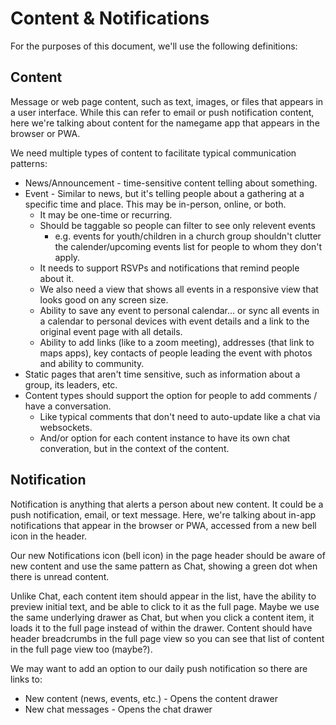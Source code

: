 # Content & Notifications

For the purposes of this document, we'll use the following definitions:

## Content

Message or web page content, such as text, images, or files that appears
in a user interface. While this can refer to email or push notification content,
here we're talking about content for the namegame app that appears in the
browser or PWA.

We need multiple types of content to facilitate typical communication patterns:

- News/Announcement - time-sensitive content telling about something.
- Event - Similar to news, but it's telling people about a gathering at a
  specific time and place. This may be in-person, online, or both.
  - It may be one-time or recurring.
  - Should be taggable so people can filter to see only relevent events
    - e.g. events for youth/children in a church group shouldn't clutter the
      calender/upcoming events list for people to whom they don't apply.
  - It needs to support RSVPs and notifications that remind people about it.
  - We also need a view that shows all events in a responsive view that looks
    good on any screen size.
  - Ability to save any event to personal calendar... or sync all events in a
    calendar to personal devices with event details and a link to the original
    event page with all details.
  - Ability to add links (like to a zoom meeting), addresses (that link to
    maps apps), key contacts of people leading the event with photos and ability
    to community.
- Static pages that aren't time sensitive, such as information about a group,
  its leaders, etc.
- Content types should support the option for people to add comments / have a
  conversation.
  - Like typical comments that don't need to auto-update like a chat via
    websockets.
  - And/or option for each content instance to have its own chat converation,
    but in the context of the content.

## Notification

Notification is anything that alerts a person about new content. It could
be a push notification, email, or text message. Here, we're talking about
in-app notifications that appear in the browser or PWA, accessed from a new
bell icon in the header.

Our new Notifications icon (bell icon) in the page header should be aware of
new content and use the same pattern as Chat, showing a green dot when there is
unread content.

Unlike Chat, each content item should appear in the list, have the ability to
preview initial text, and be able to click to it as the full page. Maybe we
use the same underlying drawer as Chat, but when you click a content item, it
loads it to the full page instead of within the drawer. Content should have
header breadcrumbs in the full page view so you can see that list of content
in the full page view too (maybe?).

We may want to add an option to our daily push notification so there are links
to:

- New content (news, events, etc.) - Opens the content drawer
- New chat messages - Opens the chat drawer
